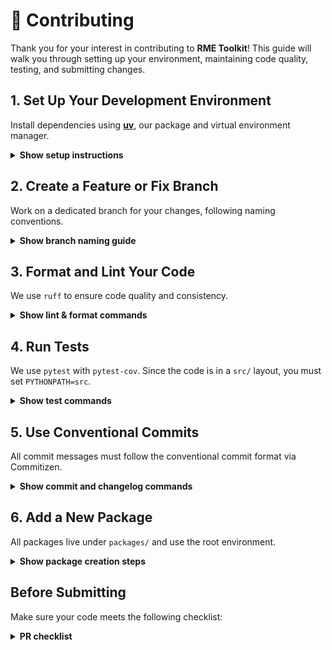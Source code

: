 # 🤝 Contributing

Thank you for your interest in contributing to **RME Toolkit**!
This guide will walk you through setting up your environment, maintaining code quality, testing, and submitting changes.

## 1. Set Up Your Development Environment

Install dependencies using [**uv**](https://github.com/astral-sh/uv), our package and virtual environment manager.

<details>
<summary><strong>Show setup instructions</strong></summary>

```bash
# Clone the repository
git clone https://github.com/reverseame/rme-toolkit.git
cd rme-toolkit
```

```bash
# Create and activate virtual environment
uv venv
source .venv/bin/activate    # On Windows: .\venv\Scripts\activate
```

```bash
# Install dependencies from the global pyproject.toml
# Create and activate virtual environment
uv pip install -r requirements.txt
```

> [!NOTE] If you don't have a `requirements.txt` yet, you can generate it from your `pyproject.toml` using:
>
> ```bash
> uv pip compile pyproject.toml > requirements.txt
> ```

```bash
# Install pre-commit hooks
pre-commit install
```

> [!NOTE]
> if `uv` is not installed, you can install it with: `curl -LsSf https://astral.sh/uv/install.sh | sh`

</details>

## 2. Create a Feature or Fix Branch

Work on a dedicated branch for your changes, following naming conventions.

<details> <summary><strong>Show branch naming guide</strong></summary>

```bash
# Use one of the following formats
git checkout -b feat/your-feature-name
git checkout -b fix/short-bug-description
```

</details>

## 3. Format and Lint Your Code

We use `ruff` to ensure code quality and consistency.

<details> <summary><strong>Show lint & format commands</strong></summary>

```bash
# Check for lint issues
ruff check .
```

```bash
# Auto-format the code
ruff format .
```

```bash
# (Optional) Run pre-commit hooks manually
pre-commit run --all-files
```

</details>

## 4. Run Tests

We use `pytest` with `pytest-cov`.
Since the code is in a `src/` layout, you must set `PYTHONPATH=src`.

<details> <summary><strong>Show test commands</strong></summary>

```bash
# Run the full test suite with coverage
PYTHONPATH=src pytest --cov=src tests
```

```bash
# Or test a specific package
PYTHONPATH=src pytest packages/my_package/tests
```

</details>

## 5. Use Conventional Commits

All commit messages must follow the conventional commit format via Commitizen.

<details> <summary><strong>Show commit and changelog commands</strong></summary>

```bash
# Create a commit with Commitizen
cz commit
```

```bash
# (Optional) Bump version and generate changelog
cz bump --changelog
```

</details>

## 6. Add a New Package

All packages live under `packages/` and use the root environment.

<details> <summary><strong>Show package creation steps</strong></summary>

```bash
# Create a new package folder
mkdir -p packages/my_package
```

```bash
# (Optional) Add tests folder
mkdir -p packages/my_package/tests
```

```bash
# Initialize pyproject.toml using uv
uv init
```

</details>

## Before Submitting

Make sure your code meets the following checklist:

<details> <summary><strong>PR checklist</strong></summary>

- Code is linted (`ruff check .`) and formatted (`ruff format .`)
- All tests pass (`PYTHONPATH=src pytest`)
- Commits follow conventional commit standards (`cz commit`)
- Version bumped and changelog updated (if needed)
- PR targets the `dev` branch

</details>

